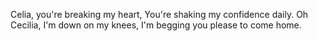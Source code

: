 Celia, you're breaking my heart,
You're shaking my confidence daily.
Oh Cecilia, I'm down on my knees,
I'm begging you please to come home.

